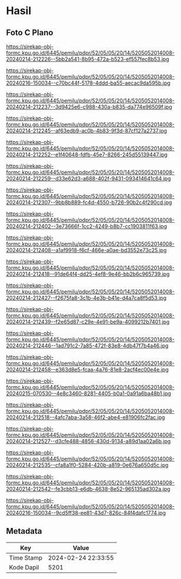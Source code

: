 # Hasil

## Foto C Plano

https://sirekap-obj-formc.kpu.go.id/6445/pemilu/pdpr/52/05/05/20/14/5205052014008-20240214-212226--5bb2a541-8b95-472a-b523-ef557fec8b53.jpg

https://sirekap-obj-formc.kpu.go.id/6445/pemilu/pdpr/52/05/05/20/14/5205052014008-20240216-150034--c70bc44f-5178-4ddd-ba55-aecac9da595b.jpg

https://sirekap-obj-formc.kpu.go.id/6445/pemilu/pdpr/52/05/05/20/14/5205052014008-20240214-212237--3d9425e6-c988-430a-b835-da774e96509f.jpg

https://sirekap-obj-formc.kpu.go.id/6445/pemilu/pdpr/52/05/05/20/14/5205052014008-20240214-212245--af63edb9-ac0b-4b83-9f3d-87cf127a2737.jpg

https://sirekap-obj-formc.kpu.go.id/6445/pemilu/pdpr/52/05/05/20/14/5205052014008-20240214-212252--e1f40648-fdfb-45e7-8266-245d55139447.jpg

https://sirekap-obj-formc.kpu.go.id/6445/pemilu/pdpr/52/05/05/20/14/5205052014008-20240214-212259--d33e62d3-a688-402f-9431-093414641c64.jpg

https://sirekap-obj-formc.kpu.go.id/6445/pemilu/pdpr/52/05/05/20/14/5205052014008-20240214-212307--9bb8b889-fc4d-4550-b726-90b2c4f290cd.jpg

https://sirekap-obj-formc.kpu.go.id/6445/pemilu/pdpr/52/05/05/20/14/5205052014008-20240214-212402--3e73666f-1cc2-4249-b8b7-cc1903811f63.jpg

https://sirekap-obj-formc.kpu.go.id/6445/pemilu/pdpr/52/05/05/20/14/5205052014008-20240214-212408--a1af9918-f6cf-466e-a0ae-bd3552e73c25.jpg

https://sirekap-obj-formc.kpu.go.id/6445/pemilu/pdpr/52/05/05/20/14/5205052014008-20240214-212418--91de64f4-dd25-4ef8-9e46-bb2b6c965739.jpg

https://sirekap-obj-formc.kpu.go.id/6445/pemilu/pdpr/52/05/05/20/14/5205052014008-20240214-212427--f2675fa8-3c1b-4e3b-b41e-d4a7ca8f5d53.jpg

https://sirekap-obj-formc.kpu.go.id/6445/pemilu/pdpr/52/05/05/20/14/5205052014008-20240214-212439--f2e65d87-c29e-4e91-be9a-4099212b7401.jpg

https://sirekap-obj-formc.kpu.go.id/6445/pemilu/pdpr/52/05/05/20/14/5205052014008-20240214-212446--1ad791c2-7a85-472f-83e8-4db47f7b4a46.jpg

https://sirekap-obj-formc.kpu.go.id/6445/pemilu/pdpr/52/05/05/20/14/5205052014008-20240214-212458--e363d8e5-fcaa-4a76-81e8-2acf4ec00e4e.jpg

https://sirekap-obj-formc.kpu.go.id/6445/pemilu/pdpr/52/05/05/20/14/5205052014008-20240215-070530--4e8c3460-8281-4405-b0a1-0a91a6ba48b1.jpg

https://sirekap-obj-formc.kpu.go.id/6445/pemilu/pdpr/52/05/05/20/14/5205052014008-20240214-212518--4afc7aba-3a58-46f2-abe4-e81906fc2fac.jpg

https://sirekap-obj-formc.kpu.go.id/6445/pemilu/pdpr/52/05/05/20/14/5205052014008-20240214-212527--d3cfe488-4856-430d-9134-a89d1aa02a6b.jpg

https://sirekap-obj-formc.kpu.go.id/6445/pemilu/pdpr/52/05/05/20/14/5205052014008-20240214-212535--cfa8a1f0-5284-420b-a819-0e676a650d5c.jpg

https://sirekap-obj-formc.kpu.go.id/6445/pemilu/pdpr/52/05/05/20/14/5205052014008-20240214-212542--fe3cbb13-e6db-4638-8e52-965135ad302a.jpg

https://sirekap-obj-formc.kpu.go.id/6445/pemilu/pdpr/52/05/05/20/14/5205052014008-20240216-150034--9cd5ff38-ee81-43d7-826c-84f4dafc1774.jpg


## Metadata

| Key        | Value               |
| ---------- | ------------------- |
| Time Stamp | 2024-02-24 22:33:55 |
| Kode Dapil | 5201                |



